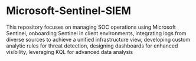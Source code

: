 # Microsoft-Sentinel-SIEM
This repository focuses on managing SOC operations using Microsoft Sentinel, onboarding Sentinel in client environments, integrating logs from diverse sources to achieve a unified infrastructure view, developing custom analytic rules for threat detection, designing dashboards for enhanced visibility, leveraging KQL for advanced data analysis
